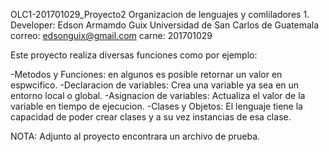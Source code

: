  OLC1-201701029_Proyecto2
 Organizacion de lenguajes y comliladores 1.
 Developer: Edson Armamdo Guix
 Universidad de San Carlos de Guatemala
 correo: edsonguix@gmail.com
 carne: 201701029

Este proyecto realiza diversas funciones como por ejemplo:

-Metodos y Funciones: en algunos es posible retornar un valor en espwcifico.
-Declaracion de variables: Crea una variable ya sea en un entorno local o global.
-Asignacion de variables: Actualiza el valor de la variable en tiempo de ejecucion.
-Clases y Objetos: El lenguaje tiene la capacidad de poder crear clases y a su vez instancias de esa clase.

NOTA: Adjunto al proyecto encontrara un archivo de prueba.
